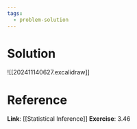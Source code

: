 ```yaml
---
tags:
  - problem-solution
---
```

# Solution
![[202411140627.excalidraw]]

# Reference
**Link**: [[Statistical Inference]]
**Exercise**: 3.46